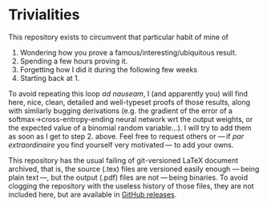Trivialities
============

This repository exists to circumvent that particular habit of mine of

  1. Wondering how you prove a famous/interesting/ubiquitous result.
  2. Spending a few hours proving it.
  3. Forgetting how I did it during the following few weeks
  4. Starting back at 1.

To avoid repeating this loop *ad nauseam*, I (and apparently you) will find here, nice, clean,
detailed and well-typeset proofs of those results, along with similarly bugging derivations
(e.g. the gradient of the error of a softmax→cross-entropy-ending neural network wrt the output
weights, or the expected value of a binomial random variable…). I will try to add them as soon
as I get to step 2. above. Feel free to request others or — if *par extraordinaire* you find yourself very motivated — to add your owns.

This repository has the usual failing of git-versioned LaTeX document archived, that is, the source
(.tex) files are versioned easily enough — being plain text —, but the output (.pdf) files are not
— being binaries. To avoid clogging the repository with the useless history of those files, they are
not included here, but are available in [GitHub releases](https://github.com/Evpok/trivialities/releases/tag/latest).
